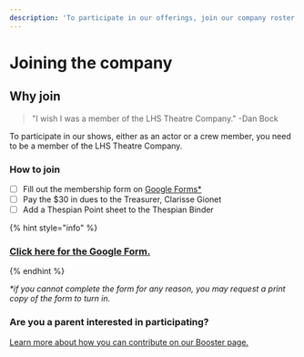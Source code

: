 ```yaml
---
description: 'To participate in our offerings, join our company roster.'
---
```


# Joining the company

## Why join

> "I wish I was a member of the LHS Theatre Company." -Dan Bock

To participate in our shows, either as an actor or a crew member, you need to be a member of the LHS Theatre Company.

### How to join

* [ ] Fill out the membership form on [Google Forms\*](https://docs.google.com/forms/d/e/1FAIpQLSfNB5XxxbXrfKZB9TAknfFbscbSfCZ589Qhgt1eLHQI5hbcBw/viewform)
* [ ] Pay the $30 in dues to the Treasurer, Clarisse Gionet
* [ ] Add a Thespian Point sheet to the Thespian Binder 

{% hint style="info" %}
### [Click here for the Google Form.](https://docs.google.com/forms/d/e/1FAIpQLSfNB5XxxbXrfKZB9TAknfFbscbSfCZ589Qhgt1eLHQI5hbcBw/viewform)
{% endhint %}

_\*if you cannot complete the form for any reason, you may request a print copy of the form to turn in._ 

### Are you a parent interested in participating?

[Learn more about how you can contribute on our Booster page.](parents.md)

